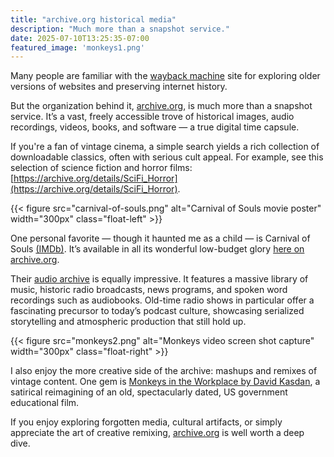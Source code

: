 ```yaml
---
title: "archive.org historical media"
description: "Much more than a snapshot service."
date: 2025-07-10T13:25:35-07:00
featured_image: 'monkeys1.png'
---
```


Many people are familiar with the [wayback machine](https://web.archive.org/) site for exploring older versions of websites and preserving internet history.

But the organization behind it, [archive.org](https://archive.org/about/), is much more than a snapshot service. It’s a vast, freely accessible trove of historical images, audio recordings, videos, books, and software — a true digital time capsule.

If you're a fan of vintage cinema, a simple search yields a rich collection of downloadable classics, often with serious cult appeal. For example, see this selection of science fiction and horror films: [https://archive.org/details/SciFi_Horror](https://archive.org/details/SciFi_Horror).

{{< figure src="carnival-of-souls.png" alt="Carnival of Souls movie poster" width="300px" class="float-left" >}}

One personal favorite — though it haunted me as a child — is Carnival of Souls [(IMDb)](https://www.imdb.com/title/tt0055830/). It’s available in all its wonderful low-budget glory [here on archive.org](https://archive.org/details/CarnivalofSouls).

Their [audio archive](https://archive.org/details/audio) is equally impressive. It features a massive library of music, historic radio broadcasts, news programs, and spoken word recordings such as audiobooks. Old-time radio shows in particular offer a fascinating precursor to today’s podcast culture, showcasing serialized storytelling and atmospheric production that still hold up.

{{< figure src="monkeys2.png" alt="Monkeys video screen shot capture" width="300px" class="float-right" >}}

I also enjoy the more creative side of the archive: mashups and remixes of vintage content. One gem is [Monkeys in the Workplace by David Kasdan](https://archive.org/details/MonkeysInTheWorkplace), a satirical reimagining of an old, spectacularly dated, US government educational film.

If you enjoy exploring forgotten media, cultural artifacts, or simply appreciate the art of creative remixing, [archive.org](https://archive.org) is well worth a deep dive.
